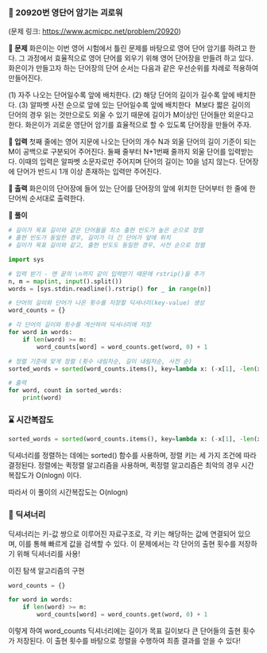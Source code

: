 ### 🧷 20920번 영단어 암기는 괴로워 
(문제 링크: https://www.acmicpc.net/problem/20920)


**🌸 문제**
화은이는 이번 영어 시험에서 틀린 문제를 바탕으로 영어 단어 암기를 하려고 한다. 그 과정에서 효율적으로 영어 단어를 외우기 위해 영어 단어장을 만들려 하고 있다. 화은이가 만들고자 하는 단어장의 단어 순서는 다음과 같은 우선순위를 차례로 적용하여 만들어진다.

(1) 자주 나오는 단어일수록 앞에 배치한다.
(2) 해당 단어의 길이가 길수록 앞에 배치한다.
(3) 알파벳 사전 순으로 앞에 있는 단어일수록 앞에 배치한다
 
M보다 짧은 길이의 단어의 경우 읽는 것만으로도 외울 수 있기 때문에 길이가 M이상인 단어들만 외운다고 한다. 화은이가 괴로운 영단어 암기를 효율적으로 할 수 있도록 단어장을 만들어 주자.

**🌸 입력**
첫째 줄에는 영어 지문에 나오는 단어의 개수 N과 외울 단어의 길이 기준이 되는 M이 공백으로 구분되어 주어진다. 둘째 줄부터 N+1번째 줄까지 외울 단어를 입력받는다. 이때의 입력은 알파벳 소문자로만 주어지며 단어의 길이는 10을 넘지 않는다. 단어장에 단어가 반드시 1개 이상 존재하는 입력만 주어진다.

**🌸 출력**
화은이의 단어장에 들어 있는 단어를 단어장의 앞에 위치한 단어부터 한 줄에 한 단어씩 순서대로 출력한다.

**🌸 풀이**
```python
# 길이가 목표 길이와 같은 단어들을 최소 출현 빈도가 높은 순으로 정렬
# 출현 빈도가 동일한 경우, 길이가 더 긴 단어가 앞에 위치
# 길이가 목표 길이와 같고, 출현 빈도도 동일한 경우, 사전 순으로 정렬

import sys

# 입력 받기 - 맨 끝의 \n까지 같이 입력받기 때문에 rstrip()을 추가
n, m = map(int, input().split())
words = [sys.stdin.readline().rstrip() for _ in range(n)]

# 단어의 길이와 단어가 나온 횟수를 저장할 딕셔너리(key-value) 생성
word_counts = {}

# 각 단어의 길이와 횟수를 계산하여 딕셔너리에 저장
for word in words:
    if len(word) >= m:
        word_counts[word] = word_counts.get(word, 0) + 1

# 정렬 기준에 맞게 정렬 (횟수 내림차순, 길이 내림차순, 사전 순)
sorted_words = sorted(word_counts.items(), key=lambda x: (-x[1], -len(x[0]), x[0]))

# 출력
for word, count in sorted_words:
    print(word)
```

### ⌛ 시간복잡도
```python
sorted_words = sorted(word_counts.items(), key=lambda x: (-x[1], -len(x[0]), x[0]))
```
딕셔너리를 정렬하는 데에는 sorted() 함수를 사용하며, 정렬 키는 세 가지 조건에 따라 결정된다. 정렬에는 퀵정렬 알고리즘을 사용하며, 퀵정렬 알고리즘은 최악의 경우 시간 복잡도가 O(nlogn) 이다. 

따라서 이 풀이의 시간복잡도는 O(nlogn)

### 📕 딕셔너리 

딕셔너리는 키-값 쌍으로 이루어진 자료구조로, 각 키는 해당하는 값에 연결되어 있으며, 이를 통해 빠르게 값을 검색할 수 있다. 이 문제에서는 각 단어의 출현 횟수를 저장하기 위해 딕셔너리를 사용!

이진 탐색 알고리즘의 구현
```python
word_counts = {}

for word in words:
    if len(word) >= m:
        word_counts[word] = word_counts.get(word, 0) + 1
```
이렇게 하여 word_counts 딕셔너리에는 길이가 목표 길이보다 큰 단어들의 출현 횟수가 저장된다. 이 출현 횟수를 바탕으로 정렬을 수행하여 최종 결과를 얻을 수 있다! 